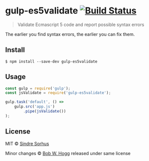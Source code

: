 # gulp-es5validate [![Build Status](https://travis-ci.org/rwhogg/gulp-es5validate.svg?branch=master)](https://travis-ci.org/rwhogg/gulp-es5validate)

> Validate Ecmascript 5 code and report possible syntax errors

The earlier you find syntax errors, the earlier you can fix them.


## Install

```
$ npm install --save-dev gulp-es5validate
```


## Usage

```js
const gulp = require('gulp');
const jsValidate = require('gulp-es5validate');

gulp.task('default', () =>
	gulp.src('app.js')
		.pipe(jsValidate())
);
```


## License

MIT © [Sindre Sorhus](https://sindresorhus.com)

Minor changes © [Bob W. Hogg](https://github.com/rwhogg) released under same license
